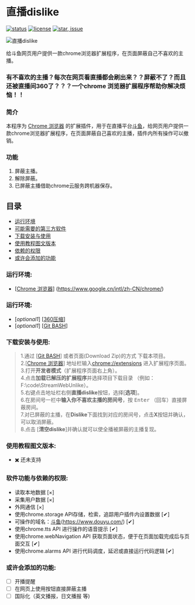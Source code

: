 # 直播dislike

[![status](https://img.shields.io/badge/status-stable-green.svg)](https://github.com/tychxn/jd-assistant)
[![license](https://img.shields.io/badge/license-MIT-blue.svg)](./LICENSE)
[![star, issue](https://img.shields.io/badge/star%2C%20issue-welcome-brightgreen.svg)](https://github.com/tychxn/jd-assistant)


![直播dislike][logo]

[logo]: https://github.com/hangdra/StreamWebUnlike/blob/master/images/dislike218_235.png "Logo of 直播dislike"

  给斗鱼网页用户提供一款chrome浏览器扩展程序，在页面屏蔽自己不喜欢的主播。

### 有不喜欢的主播？每次在网页看直播都会刷出来？？屏蔽不了？而且还被直播间360了？？？一个chrome 浏览器扩展程序帮助你解决烦恼！！

### 简介

  本程序为 [Chrome 浏览器] 的扩展插件，用于在直播平台[斗鱼]，给网页用户提供一款chrome浏览器扩展程序，在页面屏蔽自己喜欢的主播，插件内所有操作可以撤销。

### 功能

1. 屏蔽主播。
2. 解除屏蔽。
3. 已屏蔽主播借助chrome云服务跨机器保存。

## 目录

* [运行环境](#env)
* [可能需要的第三方软件](#third)
* [下载安装与使用](#howToUse)
* [使用教程图文版本](#howToUseInStoryMode)
* [依赖的权限](#privilege)
* [或许会添加的功能](#never)

### <div id="env">运行环境:</div>

- \[[Chrome 浏览器]\] \(<https://www.google.cn/intl/zh-CN/chrome/>\)

### <div id="third">运行环境:</div>

- \[*optional1*\] \[[360压缩]\]
- \[*optional1*\] \[[Git BASH]\]


### <div id="howToUse">下载安装与使用:</div>

>1.通过 \[[Git BASH](https://gitforwindows.org/)\] 或者页面(Download Zip)的方式 下载本项目。  
>2.\[[Chrome 浏览器](https://www.google.cn/intl/zh-CN/chrome/)\] 地址栏输入<chrome://extensions> 进入扩展程序页面。  
>3.打开**开发者模式**（扩展程序页面右上角）。    
>4.点击**加载已解压的扩展程序**并选择项目下载目录  （例如：F:\code\StreamWebUnlike）。    
>5.右键点击地址栏右侧**直播dislike**按钮，选择[**选项**]。    
>6.在房间号一栏中**输入你不喜欢主播的房间号**，按  <kbd>Enter</kbd> （回车）直接屏蔽房间。  
>7.对已屏蔽的主播，在**Dislike**下面找到对应的房间号，点击**X**按钮并确认，可以取消屏蔽。  
>8.点击 [**清空dislike**]并确认就可以使全播被屏蔽的主播复现。  

### <div id="howToUseInStoryMode">使用教程图文版本:</div>

- ✖️ 还未支持

### <div id="privilege">软件功能与依赖的权限:</div>

- 读取本地数据 [×]
- 采集用户数据 [×]
- 外网通信 [×]
- 使用chrome.storage API存储，检索，追踪用户插件内设置数据 [✔]
- 可操作的域名：[斗鱼](https://www.douyu.com/)\(<https://www.douyu.com/>\) [✔]
- 使用chrome.tts API 进行操作的语音提示 [✔]
- 使用chrome.webNavigation API 获取页面状态，便于在页面加载完成后与页面交互 [✔]
- 使用chrome.alarms API 进行代码调度，延迟或直接运行代码逻辑 [✔]


### <div id="never">或许会添加的功能:</div>

- [ ] 开播提醒
- [ ] 在网页上使用按钮直接屏蔽主播
- [ ] 国际化（英文播报，日文播报 等)

[360压缩]:(https://yasuo.360.cn/)
[Git BASH]:(https://gitforwindows.org/)
[斗鱼]:(https://www.douyu.com/)
[Chrome 浏览器]:(https://www.google.cn/intl/zh-CN/chrome/)
[^直播dislike]:给斗鱼网页用户提供一款chrome浏览器扩展程序，在页面屏蔽自己不喜欢的主播。
[^*optional1*]:可选项，同optional项一般只需下载一项。
